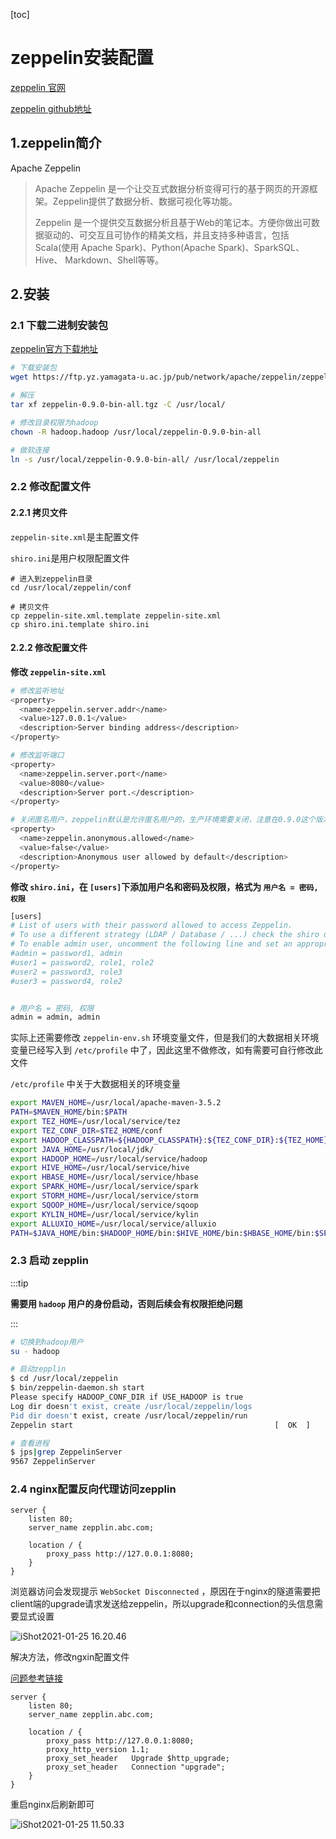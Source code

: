 [toc]



# zeppelin安装配置



[zeppelin 官网](http://zeppelin.apache.org/)

[zeppelin github地址](https://github.com/apache/zeppelin)



## 1.zeppelin简介

Apache Zeppelin 

> Apache Zeppelin 是一个让交互式数据分析变得可行的基于网页的开源框架。Zeppelin提供了数据分析、数据可视化等功能。
>
> Zeppelin 是一个提供交互数据分析且基于Web的笔记本。方便你做出可数据驱动的、可交互且可协作的精美文档，并且支持多种语言，包括 Scala(使用 Apache Spark)、Python(Apache Spark)、SparkSQL、 Hive、 Markdown、Shell等等。



## 2.安装

### 2.1 下载二进制安装包

[zeppelin官方下载地址](http://zeppelin.apache.org/download.html)

```sh
# 下载安装包
wget https://ftp.yz.yamagata-u.ac.jp/pub/network/apache/zeppelin/zeppelin-0.9.0/zeppelin-0.9.0-bin-all.tgz

# 解压
tar xf zeppelin-0.9.0-bin-all.tgz -C /usr/local/

# 修改目录权限为hadoop
chown -R hadoop.hadoop /usr/local/zeppelin-0.9.0-bin-all

# 做软连接
ln -s /usr/local/zeppelin-0.9.0-bin-all/ /usr/local/zeppelin
```



### 2.2 修改配置文件

#### 2.2.1 拷贝文件

`zeppelin-site.xml`是主配置文件

`shiro.ini`是用户权限配置文件

```shell
# 进入到zeppelin目录
cd /usr/local/zeppelin/conf

# 拷贝文件
cp zeppelin-site.xml.template zeppelin-site.xml
cp shiro.ini.template shiro.ini
```



#### 2.2.2 修改配置文件

**修改 `zeppelin-site.xml`**

```sh
# 修改监听地址
<property>
  <name>zeppelin.server.addr</name>
  <value>127.0.0.1</value>
  <description>Server binding address</description>
</property>

# 修改监听端口
<property>
  <name>zeppelin.server.port</name>
  <value>8080</value>
  <description>Server port.</description>
</property>

# 关闭匿名用户，zeppelin默认是允许匿名用户的，生产环境需要关闭，注意在0.9.0这个版本中，需要手动添加如下代码(网上的文章都是直接修改这一处，但是0.9.0中未找到以下代码)
<property>
  <name>zeppelin.anonymous.allowed</name>
  <value>false</value>
  <description>Anonymous user allowed by default</description>
</property>
```



**修改 `shiro.ini`，在 `[users]`下添加用户名和密码及权限，格式为 `用户名 = 密码, 权限`**

```sh
[users]
# List of users with their password allowed to access Zeppelin.
# To use a different strategy (LDAP / Database / ...) check the shiro doc at http://shiro.apache.org/configuration.html#Configuration-INISections
# To enable admin user, uncomment the following line and set an appropriate password.
#admin = password1, admin
#user1 = password2, role1, role2
#user2 = password3, role3
#user3 = password4, role2


# 用户名 = 密码, 权限
admin = admin, admin
```



实际上还需要修改 `zeppelin-env.sh` 环境变量文件，但是我们的大数据相关环境变量已经写入到 `/etc/profile` 中了，因此这里不做修改，如有需要可自行修改此文件

`/etc/profile` 中关于大数据相关的环境变量

```sh
export MAVEN_HOME=/usr/local/apache-maven-3.5.2
PATH=$MAVEN_HOME/bin:$PATH
export TEZ_HOME=/usr/local/service/tez
export TEZ_CONF_DIR=$TEZ_HOME/conf
export HADOOP_CLASSPATH=${HADOOP_CLASSPATH}:${TEZ_CONF_DIR}:${TEZ_HOME}/*:${TEZ_HOME}/lib/*
export JAVA_HOME=/usr/local/jdk/
export HADOOP_HOME=/usr/local/service/hadoop
export HIVE_HOME=/usr/local/service/hive
export HBASE_HOME=/usr/local/service/hbase
export SPARK_HOME=/usr/local/service/spark
export STORM_HOME=/usr/local/service/storm
export SQOOP_HOME=/usr/local/service/sqoop
export KYLIN_HOME=/usr/local/service/kylin
export ALLUXIO_HOME=/usr/local/service/alluxio
PATH=$JAVA_HOME/bin:$HADOOP_HOME/bin:$HIVE_HOME/bin:$HBASE_HOME/bin:$SPARK_HOME/bin:$STORM_HOME/bin:$SQOOP_HOME/bin:$KYLIN_HOME/bin:$ALLUXIO_HOME/bin:$PATH
```



### 2.3 启动 zepplin

:::tip

**需要用 `hadoop` 用户的身份启动，否则后续会有权限拒绝问题**

:::

```sh
# 切换到hadoop用户
su - hadoop

# 启动zepplin
$ cd /usr/local/zeppelin
$ bin/zeppelin-daemon.sh start
Please specify HADOOP_CONF_DIR if USE_HADOOP is true
Log dir doesn't exist, create /usr/local/zeppelin/logs
Pid dir doesn't exist, create /usr/local/zeppelin/run
Zeppelin start                                             [  OK  ]

# 查看进程
$ jps|grep ZeppelinServer
9567 ZeppelinServer
```



### 2.4 nginx配置反向代理访问zepplin



```nginx
server {
    listen 80;
    server_name zepplin.abc.com;

    location / {
        proxy_pass http://127.0.0.1:8080;
    }
}
```



浏览器访问会发现提示 `WebSocket Disconnected` ，原因在于nginx的隧道需要把client端的upgrade请求发送给zeppelin，所以upgrade和connection的头信息需要显式设置

![iShot2021-01-25 16.20.46](https://gitea.pptfz.cn/pptfz/picgo-images/raw/branch/master/img/iShot2021-01-25%2016.20.46.png)

解决方法，修改ngxin配置文件

[问题参考链接](https://blog.csdn.net/rainysia/article/details/88844336)

```nginx
server {
    listen 80;
    server_name zepplin.abc.com;

    location / {
        proxy_pass http://127.0.0.1:8080;
        proxy_http_version 1.1;
        proxy_set_header   Upgrade $http_upgrade;
        proxy_set_header   Connection "upgrade";
    }
}
```



重启nginx后刷新即可

![iShot2021-01-25 11.50.33](https://gitea.pptfz.cn/pptfz/picgo-images/raw/branch/master/img/iShot2021-01-25%2011.50.33.png)
